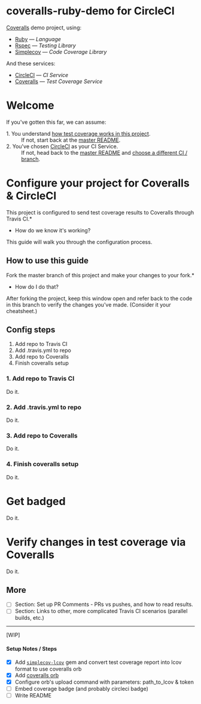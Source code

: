 # coveralls-ruby-demo for CircleCI

[Coveralls](https://coveralls.io/) demo project, using:

* [Ruby](https://www.ruby-lang.org/) — *Language*
* [Rspec](https://rspec.info/) — *Testing Library*
* [Simplecov](https://github.com/colszowka/simplecov) — *Code Coverage Library*

And these services:

* [CircleCI](https://circleci.com/) — *CI Service*
* [Coveralls](https://coveralls.io/) — *Test Coverage Service*

# Welcome

If you've gotten this far, we can assume:

<dl>
  <dt>1. You understand <a href="https://github.com/afinetooth/coveralls-demo-ruby#1-understand-test-coverage-in-this-project">how test coverage works in this project</a>.</dt>
  <dd>If not, start back at the <a href="https://github.com/afinetooth/coveralls-demo-ruby">master README</a>.</dd>

  <dt>2. You've chosen <a href="https://circleci.com/">CircleCI</a> as your CI Service.</dt>
  <dd>If not, head back to the <a href="https://github.com/afinetooth/coveralls-demo-ruby">master README</a> and <a href="https://github.com/afinetooth/coveralls-demo-ruby#which-ci-service-will-you-use">choose a different CI / branch</a>.</dd>
</dl>

# Configure your project for Coveralls & CircleCI

This project is configured to send test coverage results to Coveralls through Travis CI.*

* How do we know it's working?

This guide will walk you through the configuration process.

## How to use this guide
Fork the master branch of this project and make your changes to your fork.*

* How do I do that?

After forking the project, keep this window open and refer back to the code in this branch to verify the changes you've made. (Consider it your cheatsheet.)

## Config steps

1. Add repo to Travis CI
2. Add .travis.yml to repo
3. Add repo to Coveralls
4. Finish coveralls setup

### 1. Add repo to Travis CI

Do it.

### 2. Add .travis.yml to repo

Do it.

### 3. Add repo to Coveralls

Do it.

### 4. Finish coveralls setup

Do it.

# Get badged 

Do it.

# Verify changes in test coverage via Coveralls 

Do it.

## More

- [ ] Section: Set up PR Comments - PRs vs pushes, and how to read results.
- [ ] Section: Links to other, more complicated Travis CI scenarios (parallel builds, etc.)

---

[WIP]

#### Setup Notes / Steps
- [x] Add [`simplecov-lcov`](https://github.com/fortissimo1997/simplecov-lcov) gem and convert test coverage report into lcov format to use coveralls orb
- [x] Add [coveralls orb](https://circleci.com/orbs/registry/orb/coveralls/coveralls)
- [x] Configure orb's upload command with parameters: path_to_lcov & token
- [ ] Embed coverage badge (and probably circleci badge)
- [ ] Write README
